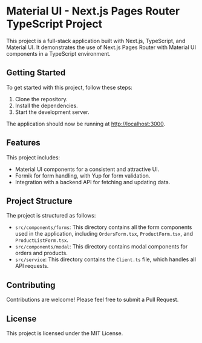 # Material UI - Next.js Pages Router TypeScript Project

This project is a full-stack application built with Next.js, TypeScript, and Material UI. It demonstrates the use of Next.js Pages Router with Material UI components in a TypeScript environment.

## Getting Started

To get started with this project, follow these steps:

1. Clone the repository.
2. Install the dependencies.
3. Start the development server.

The application should now be running at [http://localhost:3000](http://localhost:3000).

## Features

This project includes:

- Material UI components for a consistent and attractive UI.
- Formik for form handling, with Yup for form validation.
- Integration with a backend API for fetching and updating data.

## Project Structure

The project is structured as follows:

- `src/components/forms`: This directory contains all the form components used in the application, including `OrdersForm.tsx`, `ProductForm.tsx`, and `ProductListForm.tsx`.
- `src/components/modal`: This directory contains modal components for orders and products.
- `src/service`: This directory contains the `Client.ts` file, which handles all API requests.

## Contributing

Contributions are welcome! Please feel free to submit a Pull Request.

## License

This project is licensed under the MIT License.
